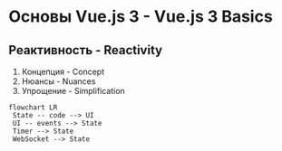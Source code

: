 # Основы Vue.js 3 - Vue.js 3 Basics

## Реактивность - Reactivity

1. Концепция - Concept
2. Нюансы - Nuances
3. Упрощение - Simplification

```mermaid
flowchart LR
 State -- code --> UI
 UI -- events --> State
 Timer --> State
 WebSocket --> State
```
